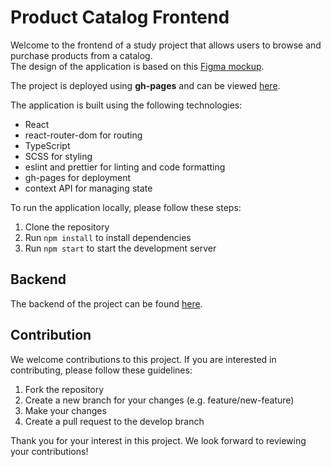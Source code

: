 # Product Catalog Frontend

Welcome to the frontend of a study project that allows users to browse and purchase products from a catalog.<br/>
The design of the application is based on this [Figma mockup](https://www.figma.com/file/xMK2Dy0mfBbJJSNctmOuLW/Phone-catalog-(V2)-Rounded-Style-1?node-id=0%3A1).

The project is deployed using **gh-pages** and can be viewed [here](https://fe-sep22-fixmeplease.github.io/product-catalog-frontend/#/).

The application is built using the following technologies:
- React 
- react-router-dom for routing
- TypeScript
- SCSS for styling 
- eslint and prettier for linting and code formatting
- gh-pages for deployment
- context API for managing state

To run the application locally, please follow these steps:

1. Clone the repository
2. Run `npm install` to install dependencies
3. Run `npm start` to start the development server

## Backend

The backend of the project can be found [here](https://github.com/fe-sep22-FixMePlease/product-catalog-backend).

## Contribution

We welcome contributions to this project. If you are interested in contributing, please follow these guidelines:

1. Fork the repository
2. Create a new branch for your changes (e.g. feature/new-feature)
3. Make your changes
4. Create a pull request to the develop branch

Thank you for your interest in this project. We look forward to reviewing your contributions!
